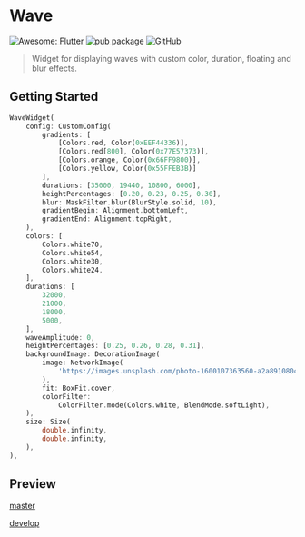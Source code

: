 # Wave

[![Awesome: Flutter](https://img.shields.io/badge/Awesome-Flutter-blue.svg?longCache=true&style=flat-square)](https://stackoverflow.com/questions/tagged/flutter?sort=votes) [![pub package](https://img.shields.io/pub/v/wave.svg?style=flat-square)](https://pub.dartlang.org/packages/wave) ![GitHub](https://img.shields.io/github/license/mashape/apistatus.svg?longCache=true&style=flat-square)

> Widget for displaying waves with custom color, duration, floating and blur effects.

## Getting Started

``` Dart
WaveWidget(
    config: CustomConfig(
        gradients: [
            [Colors.red, Color(0xEEF44336)],
            [Colors.red[800], Color(0x77E57373)],
            [Colors.orange, Color(0x66FF9800)],
            [Colors.yellow, Color(0x55FFEB3B)]
        ],
        durations: [35000, 19440, 10800, 6000],
        heightPercentages: [0.20, 0.23, 0.25, 0.30],
        blur: MaskFilter.blur(BlurStyle.solid, 10),
        gradientBegin: Alignment.bottomLeft,
        gradientEnd: Alignment.topRight,
    ),
    colors: [
        Colors.white70,
        Colors.white54,
        Colors.white30,
        Colors.white24,
    ],
    durations: [
        32000,
        21000,
        18000,
        5000,
    ],
    waveAmplitude: 0,
    heightPercentages: [0.25, 0.26, 0.28, 0.31],
    backgroundImage: DecorationImage(
        image: NetworkImage(
            'https://images.unsplash.com/photo-1600107363560-a2a891080c31?ixlib=rb-1.2.1&ixid=eyJhcHBfaWQiOjEyMDd9&auto=format&fit=crop&w=672&q=80',
        ),
        fit: BoxFit.cover,
        colorFilter:
            ColorFilter.mode(Colors.white, BlendMode.softLight),
    ),
    size: Size(
        double.infinity,
        double.infinity,
    ),
),
```

## Preview

[master](https://wave.glorylab.xyz "The demo page of the wave package.")

[develop](https://dev.wave.glorylab.xyz "The demo page of the wave package's develop branch.")
